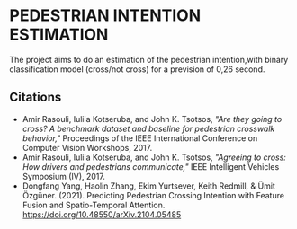 # PEDESTRIAN INTENTION ESTIMATION
The project aims to do an estimation of the pedestrian intention,with binary classification model (cross/not cross) for a prevision of 0,26 second.

## Citations

- Amir Rasouli, Iuliia Kotseruba, and John K. Tsotsos, *"Are they going to cross? A benchmark dataset and baseline for pedestrian crosswalk behavior,"* Proceedings of the IEEE International Conference on Computer Vision Workshops, 2017.
- Amir Rasouli, Iuliia Kotseruba, and John K. Tsotsos, *"Agreeing to cross: How drivers and pedestrians communicate,"* IEEE Intelligent Vehicles Symposium (IV), 2017.
- Dongfang Yang, Haolin Zhang, Ekim Yurtsever, Keith Redmill, & Ümit Özgüner. (2021). Predicting Pedestrian Crossing Intention with
Feature Fusion and Spatio-Temporal Attention. https://doi.org/10.48550/arXiv.2104.05485


